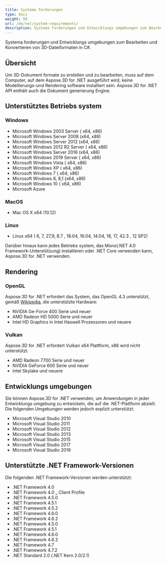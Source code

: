 ```yaml
---
title: Systema forderungen
type: docs
weight: 50
url: /de/net/system-requirements/
description: Systema forderungen und Entwicklungs umgebungen zum Bearbeiten und Konvertieren von 3D-Dateiformaten in C#.
---
```

Systema forderungen und Entwicklungs umgebungen zum Bearbeiten und Konvertieren von 3D-Dateiformaten in C#.

##  **Übersicht**
Um 3D-Dokument formate zu erstellen und zu bearbeiten, muss auf dem Computer, auf dem Aspose.3D for .NET ausgeführt wird, keine Modellierungs-und Rendering software installiert sein. Aspose.3D for .NET API enthält auch die Dokument generierung Engine.
##  **Unterstütztes Betriebs system**
###  **Windows**
- Microsoft Windows 2003 Server ( x64, x86)
- Microsoft Windows Server 2008 (x64, x86)
- Microsoft Windows Server 2012 (x64, x86)
- Microsoft Windows 2012 R2 Server ( x64, x86)
- Microsoft Windows Server 2016 (x64, x86)
- Microsoft Windows 2019 Server ( x64, x86)
- Microsoft Windows Vista ( x64, x86)
- Microsoft Windows XP ( x64, x86)
- Microsoft Windows 7 ( x64, x86)
- Microsoft Windows 8, 8,1 (x64, x86)
- Microsoft Windows 10 ( x64, x86)
- Microsoft Azure
###  **MacOS**
- Mac OS X x64 (10.12)
###  **Linux**
- Linux x64 ( 6, 7, 27,9, 8.7 , 18.04, 16.04, 14.04, 18, 17, 42.3 , 12 SP2)

Darüber hinaus kann jedes Betriebs system, das Mono(.NET 4.0 Framework-Unterstützung) installieren oder .NET Core verwenden kann, Aspose.3D for .NET verwenden.
##  **Rendering**
###  **OpenGL**
Aspose.3D for .NET erfordert das System, das OpenGL 4.3 unterstützt, gemäß [Wikipedia](https://en.wikipedia.org/wiki/OpenGL#OpenGL_4.3), die unterstützte Hardware:

- NVIDIA Ge-Force 400 Serie und neuer
- AMD Radeon HD 5000 Serie und neuer
- Intel HD Graphics in Intel Haswell Prozessoren und neuere
###  **Vulkan**
Aspose.3D for .NET erfordert Vulkan x64 Plattform, x86 wird nicht unterstützt.

- AMD Radeon 7700 Serie und neuer
- NVIDIA GeForce 600 Serie und neuer
- Intel Skylake und neuere
##  **Entwicklungs umgebungen**
Sie können Aspose.3D for .NET verwenden, um Anwendungen in jeder Entwicklungs umgebung zu entwickeln, die auf die .NET-Plattform abzielt. Die folgenden Umgebungen werden jedoch explizit unterstützt:

- Microsoft Visual Studio 2010
- Microsoft Visual Studio 2011
- Microsoft Visual Studio 2012
- Microsoft Visual Studio 2013
- Microsoft Visual Studio 2015
- Microsoft Visual Studio 2017
- Microsoft Visual Studio 2019
##  **Unterstützte .NET Framework-Versionen**
Die folgenden .NET Framework-Versionen werden unterstützt:

- .NET Framework 4.0
- .NET Framework 4.0 _ Client Profile
- .NET Framework 4.5.0
- .NET Framework 4.5.1
- .NET Framework 4.5.2
- .NET Framework 4.6.0
- .NET Framework 4.6.2
- .NET Framework 4.5.0
- .NET Framework 4.5.1
- .NET Framework 4.6.0
- .NET Framework 4.6.2
- .NET Framework 4.7
- .NET Framework 4.7.2
- .NET Standard 2.0 (.NET Kern 2.0/2.1)
